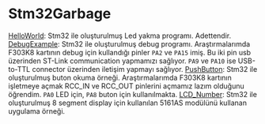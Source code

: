 # Stm32Garbage

[HelloWorld](https://github.com/Zaryob/Stm32Garbage/tree/master/HelloWorld): Stm32 ile oluşturulmuş Led yakma programı. Adettendir.
[DebugExample](https://github.com/Zaryob/Stm32Garbage/tree/master/DebugExample): Stm32 ile oluşturulmuş debug programı. Araştırmalarımda F303K8 kartının debug için kullandığı pinler `PA2` ve `PA15` imiş. Bu iki pin usb üzerinden ST-Link communication yapmamızı sağlıyor. `PA9` ve `PA10` ise USB-to-TTL connector üzerinden iletişim yapmayı sağlıyor.
[PushButton](https://github.com/Zaryob/Stm32Garbage/tree/master/PushButton): Stm32 ile oluşturulmuş buton okuma örneği. Araştırmalarımda F303K8 kartının işletmeye açmak RCC_IN ve RCC_OUT pinlerini açmamız lazım olduğunu öğrendim. `PA0` LED için, `PA8` buton için kullanılmakta.
[LCD_Number](https://github.com/Zaryob/Stm32Garbage/tree/master/LCD_Number): Stm32 ile oluşturulmuş 8 segment display için kullanılan 5161AS modülünü kullanan uygulama örneği.

